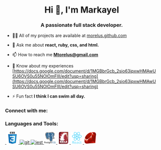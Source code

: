 <h1 align="center">Hi 👋, I'm Markayel</h1>
<h3 align="center">A passionate full stack developer.</h3>

- 👨‍💻 All of my projects are available at [morelus.github.com](morelus.github.com)

- 💬 Ask me about **react, ruby, css, and html.**

- 📫 How to reach me **Mtorelus@gmail.com**

- 📄 Know about my experiences [https://docs.google.com/document/d/1MGBbrGcb_2sio63ipxwHMAwUSU6OVS0u55NOlOmFlII/edit?usp=sharing](https://docs.google.com/document/d/1MGBbrGcb_2sio63ipxwHMAwUSU6OVS0u55NOlOmFlII/edit?usp=sharing)

- ⚡ Fun fact **I think I can swim all day.**

<h3 align="left">Connect with me:</h3>
<p align="left">
</p>

<h3 align="left">Languages and Tools:</h3>
<p align="left"> <a href="https://www.cprogramming.com/" target="_blank" rel="noreferrer"> <img  <a href="https://www.w3schools.com/css/" target="_blank" rel="noreferrer"> <img src="https://raw.githubusercontent.com/devicons/devicon/master/icons/css3/css3-original-wordmark.svg" alt="css3" width="40" height="40"/> </a> <a href="https://git-scm.com/" target="_blank" rel="noreferrer"> <img src="https://www.vectorlogo.zone/logos/git-scm/git-scm-icon.svg" alt="git" width="40" height="40"/> </a> <a href="https://jestjs.io" target="_blank" rel="noreferrer"> <img src="https://www.vectorlogo.zone/logos/jestjsio/jestjsio-icon.svg" alt="jest" width="40" height="40"/> </a> <a href="https://www.postgresql.org" target="_blank" rel="noreferrer"> <img src="https://raw.githubusercontent.com/devicons/devicon/master/icons/postgresql/postgresql-original-wordmark.svg" alt="postgresql" width="40" height="40"/> </a> <a href="https://rubyonrails.org" target="_blank" rel="noreferrer"> <img src="https://raw.githubusercontent.com/devicons/devicon/master/icons/rails/rails-original-wordmark.svg" alt="rails" width="40" height="40"/> </a> <a href="https://reactjs.org/" target="_blank" rel="noreferrer"> <img src="https://raw.githubusercontent.com/devicons/devicon/master/icons/react/react-original-wordmark.svg" alt="react" width="40" height="40"/> </a> <a href="https://www.ruby-lang.org/en/" target="_blank" rel="noreferrer"> <img src="https://raw.githubusercontent.com/devicons/devicon/master/icons/ruby/ruby-original.svg" alt="ruby" width="40" height="40"/> </a> </p>

